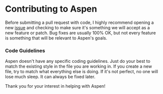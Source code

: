 # Contributing to Aspen

Before submitting a pull request with code, I highly recommend opening a new [issue][issue] and checking to make sure it's something we will accept as a new feature or patch. Bug fixes are usually 100% OK, but not every feature is something that will be relevant to Aspen's goals.

### Code Guidelines

Aspen doesn't have any specific coding guidelines. Just do your best to match the existing style in the file you are working in. If you create a new file, try to match what everything else is doing. If it's not perfect, no one will lose much sleep. It can always be fixed later.

Thank you for your interest in helping with Aspen!

[issue]: https://github.com/justin/Aspen/issues/new
